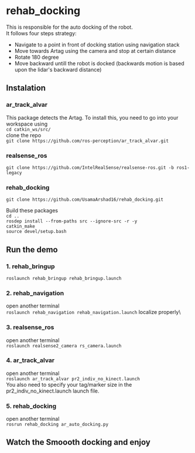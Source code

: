 # rehab_docking
This is responsible for the auto docking of the robot.\
It follows four steps strategy:
* Navigate to a point in front of docking station using navigation stack
* Move towards Artag using the camera and stop at certain distance
* Rotate 180 degree
* Move backward untill the robot is docked (backwards motion is based upon the lidar's backward distance)

## Instalation
### ar_track_alvar
This package detects the Artag. To install this, you need to go into your workspace using\
```cd catkin_ws/src/```\
clone the repo\
```git clone https://github.com/ros-perception/ar_track_alvar.git```
### realsense_ros
```git clone https://github.com/IntelRealSense/realsense-ros.git -b ros1-legacy```
### rehab_docking
```git clone https://github.com/UsamaArshad16/rehab_docking.git```

Build these packages\
```cd ..```\
```rosdep install --from-paths src --ignore-src -r -y```\
```catkin_make```\
```source devel/setup.bash```

## Run the demo
### 1. rehab_bringup
```roslaunch rehab_bringup rehab_bringup.launch```
### 2. rehab_navigation
open another terminal\
```roslaunch rehab_navigation rehab_navigation.launch```
localize properly\
### 3. realsense_ros
open another terminal\
```roslaunch realsense2_camera rs_camera.launch```
### 4. ar_track_alvar
open another terminal\
```roslaunch ar_track_alvar pr2_indiv_no_kinect.launch```\
You also need to specify your tag/marker size in the pr2_indiv_no_kinect.launch launch file.
### 5. rehab_docking
open another terminal\
```rosrun rehab_docking ar_auto_docking.py```

## Watch the Smoooth docking and enjoy
